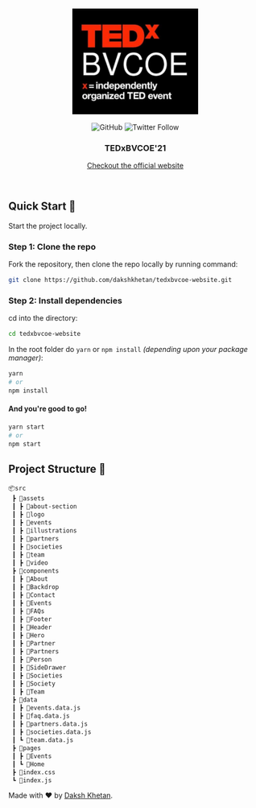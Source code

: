 <br />
<p align="center">
  <a href="!#">
    <img src="./src/assets/logo/tedxbvcoe-logo_short.jpg" alt="TEDxBVCOE Logo" width="250">
  </a>

  <p align="center">
    <img alt="GitHub" src="https://img.shields.io/github/license/dakshkhetan/tedxbvcoe-website" />
    <img alt="Twitter Follow" src="https://img.shields.io/twitter/follow/dakshkhetan?style=social" />
  </p>

  <h3 align="center">TEDxBVCOE'21</h3>

  <p align="center">
    <a href="https://bit.ly/TEDxBVCOE">Checkout the  official website</a>
  </p>
  
  <br />
</p>

## Quick Start :rocket:

Start the project locally.

### Step 1: Clone the repo

Fork the repository, then clone the repo locally by running command:

```sh
git clone https://github.com/dakshkhetan/tedxbvcoe-website.git
```

### Step 2: Install dependencies

cd into the directory:

```sh
cd tedxbvcoe-website
```

In the root folder do `yarn` or `npm install` _(depending upon your package manager)_:

```sh
yarn
# or
npm install
```

#### And you're good to go!

```sh
yarn start
# or
npm start
```

## Project Structure :open_file_folder:

```
📦src
 ┣ 📂assets
 ┃ ┣ 📂about-section
 ┃ ┣ 📂logo
 ┃ ┣ 📂events
 ┃ ┣ 📂illustrations
 ┃ ┣ 📂partners
 ┃ ┣ 📂societies
 ┃ ┣ 📂team
 ┃ ┣ 📂video
 ┣ 📂components
 ┃ ┣ 📂About
 ┃ ┣ 📂Backdrop
 ┃ ┣ 📂Contact
 ┃ ┣ 📂Events
 ┃ ┣ 📂FAQs
 ┃ ┣ 📂Footer
 ┃ ┣ 📂Header
 ┃ ┣ 📂Hero
 ┃ ┣ 📂Partner
 ┃ ┣ 📂Partners
 ┃ ┣ 📂Person
 ┃ ┣ 📂SideDrawer
 ┃ ┣ 📂Societies
 ┃ ┣ 📂Society
 ┃ ┣ 📂Team
 ┣ 📂data
 ┃ ┣ 📜events.data.js
 ┃ ┣ 📜faq.data.js
 ┃ ┣ 📜partners.data.js
 ┃ ┣ 📜societies.data.js
 ┃ ┗ 📜team.data.js
 ┣ 📂pages
 ┃ ┣ 📂Events
 ┃ ┗ 📂Home
 ┣ 📜index.css
 ┗ 📜index.js
```

Made with :heart: by [Daksh Khetan](https://dakshkhetan.now.sh/).
